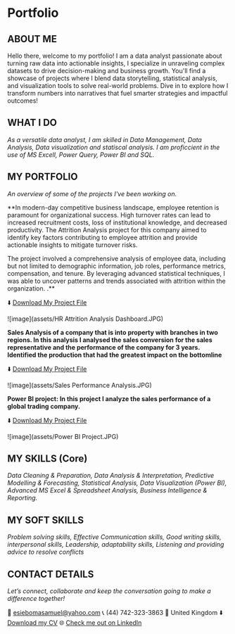 # Portfolio
<!--Section 1: Introduce your self-->
## ABOUT ME

Hello there, welcome to my portfolio! 
I am a data analyst passionate about turning raw data into actionable insights, I specialize in unraveling complex datasets to drive decision-making and business growth. You'll find a showcase of projects where I blend data storytelling, statistical analysis, and visualization tools to solve real-world problems. Dive in to explore how I transform numbers into narratives that fuel smarter strategies and impactful outcomes!



<!--Mention your top/relevant skills here - core and soft skills-->
## WHAT I DO

*As a versatile data analyst, I am skilled in Data Management, Data Analysis, Data visualization and statiscal analysis. I am proficcient in the use of MS Excell, Power Query, Power BI and SQL.*

<!--Section 2: List 3-4 key projects-->
## MY PORTFOLIO 

*An overview of some of the projects I've been working on.*

**In modern-day competitive business landscape, employee retention is paramount for organizational success. High turnover rates can lead to increased recruitment costs, loss of institutional knowledge, and decreased productivity. The Attrition Analysis project for this company aimed to identify key factors contributing to employee attrition and provide actionable insights to mitigate turnover risks.

The project involved a comprehensive analysis of employee data, including but not limited to demographic information, job roles, performance metrics, compensation, and tenure. By leveraging advanced statistical techniques, I was able to uncover patterns and trends associated with attrition within the organization.
.**
<tr>
  <td>⬇️</td>
<td><a href="https://esieboma.github.io/Portfolio/docs/Human Resources_Attrition Analysis.xlsx">Download My Project File</a></td>
 </tr>

![image](assets/HR Attrition Analysis Dashboard.JPG) 



<!--Project separator-->


**Sales Analysis of a company that is into property with branches in two regions. In this analysis I analysed the sales conversion for the sales representative and the performance of the company for 3 years. Identified the production that had the greatest impact on the bottomline**


 <tr>
    <td>⬇️</td>
    <td><a href="https://esieboma.github.io/Portfolio/docs/Sales Performance Analysis.xlsx">Download My Project File</a></td>
</tr>

![image](assets/Sales Performance Analysis.JPG)



<!--Project separator-->

**Power BI project: In this project I analyze the sales performance of a global trading company.**


<tr>
    <td>⬇️</td>
    <td><a href="https://esieboma.github.io/Portfolio/docs/Power BI Project.pbix">Download My Project File</a></td>
</tr>

![image](assets/Power BI Project.JPG)


<!--Project separator-->

## MY SKILLS (Core)

*Data Cleaning & Preparation, Data Analysis & Interpretation, Predictive Modelling & Forecasting, Statistical Analysis, Data Visualization (Power BI), Advanced MS Excel & Spreadsheet Analysis, Business Intelligence & Reporting.*

## MY SOFT SKILLS
*Problem solving skills, Effective Communication skills, Good writing skills, interpersonal skills, Leadership, adaptability skills, Listening and providing advice to resolve conflicts*


## CONTACT DETAILS

*Let’s connect, collaborate and keep the conversation going to make a difference together!*
<ta  ble>
  <tbody>
    <tr>
      <td>📧</td>
      <td><a href="mailto:esiebomasamuel@yahoo.com">esiebomasamuel@yahoo.com</a></td>
    </tr>
    <tr>
      <td>📞</td>
      <td>(44) 742-323-3863</td>
    </tr>
    <tr>
      <td>📍</td>
      <td>United Kingdom</td>
    </tr>
    <tr>
      <td>⬇️</td>
      <td><a href="https://esieboma.github.io/Portfolio/docs/SAMUEL AVOKENYE ESIEBOMA CV-Data-Analyst_A092024.pdf">Download my CV</a></td>
    </tr>
    <tr>
      <td>🌐</td>
      <td><a href="https://www.linkedin.com/in/samuel-esieboma-2b18a735/)">Check me out on LinkedIn</a></td>
    </tr>
    <tr>
 </tbody>
</table>

   




